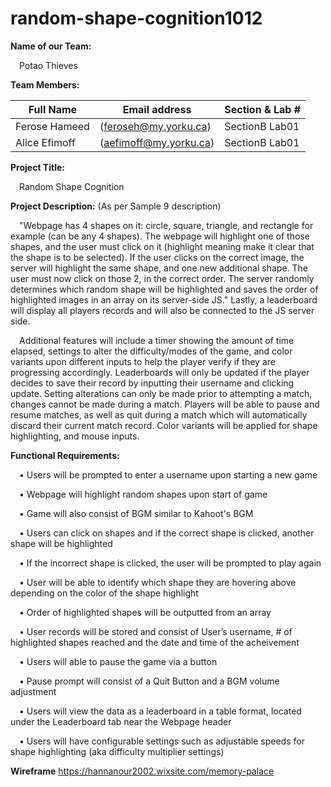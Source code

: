 # random-shape-cognition1012

**Name of our Team:**

 &emsp;Potao Thieves 
  

**Team Members:**

  | Full Name | Email address | Section & Lab # |
  | ------------- | ----------------------| -------------- |
  | Ferose Hameed | (feroseh@my.yorku.ca) | SectionB Lab01 |	
  | Alice Efimoff | (aefimoff@my.yorku.ca) | SectionB Lab01 |

**Project Title:**

&emsp;Random Shape Cognition


**Project Description:** (As per Sample 9 description)

&emsp;"Webpage has 4 shapes on it: circle, square, triangle, and rectangle for example (can be any 4
  shapes). The webpage will highlight one of those shapes, and the user must click on it (highlight
  meaning make it clear that the shape is to be selected). If the user clicks on the correct image,
  the server will highlight the same shape, and one new additional shape. The user must now click
  on those 2, in the correct order. The server randomly determines which random shape will be
  highlighted and saves the order of highlighted images in an array on its server-side JS."
  Lastly, a leaderboard will display all players records and will also be connected to the JS server side. 
  
&emsp;Additional features will include a timer showing the amount of time elapsed, settings to alter the difficulty/modes of the game, 
  and color variants upon different inputs to help the player verify if they are progressing accordingly. Leaderboards will 
  only be updated if the player decides to save their record by inputting their username and clicking update. Setting alterations 
  can only be made prior to attempting a match, changes cannot be made during a match. Players will be able to pause and 
  resume matches, as well as quit during a match which will automatically discard their current match record. Color variants
  will be applied for shape highlighting, and mouse inputs.


**Functional Requirements:**

&emsp;•	Users will be prompted to enter a username upon starting a new game

&emsp;•	Webpage will highlight random shapes upon start of game

&emsp;•	Game will also consist of BGM similar to Kahoot's BGM
  
&emsp;•	Users can click on shapes and if the correct shape is clicked, another shape will be highlighted

&emsp;•	If the incorrect shape is clicked, the user will be prompted to play again

&emsp;•	User will be able to identify which shape they are hovering above depending on the color of the shape highlight

&emsp;•	Order of highlighted shapes will be outputted from an array

&emsp;•	User records will be stored and consist of User’s username, # of highlighted shapes reached and the date and time of the acheivement 

&emsp;•	Users will able to pause the game via a button

&emsp;• Pause prompt will consist of a Quit Button and a BGM volume adjustment

&emsp;•	Users will view the data as a leaderboard in a table format, located under the Leaderboard tab near the Webpage header

&emsp;•	Users will have configurable settings such as adjustable speeds for shape highlighting (aka difficulty multiplier settings)

**Wireframe**
https://hannanour2002.wixsite.com/memory-palace
